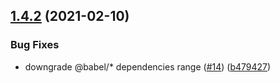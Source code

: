 ## [1.4.2](https://github.com/ChibiBlasphem/apollo-types-guard/compare/v1.4.1...v1.4.2) (2021-02-10)


### Bug Fixes

* downgrade @babel/* dependencies range ([#14](https://github.com/ChibiBlasphem/apollo-types-guard/issues/14)) ([b479427](https://github.com/ChibiBlasphem/apollo-types-guard/commit/b4794272052d0d4a6ecd0a3278405cea5ba31664))
